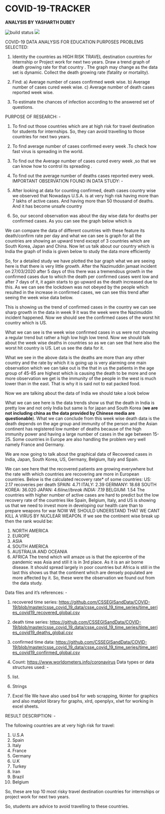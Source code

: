 # COVID-19-TRACKER
**ANALYSIS BY YASHARTH DUBEY**

<img
src="https://img.shields.io/travis/soroushchehresa/awesome-coronavirus" alt="build status"> [<img src="https://img.shields.io/badge/sponsors-become%20a%20sponsor-blueviolet">](#donation-and-sponsoring)

COVID-19 DATA ANALYSIS FOR EDUCATION PURP0SES
PROBLEMS SELECTED:

1.	Identity the countries as HIGH RISK TRAVEL destination countries for Internship or Project work for next two years.
Draw a trend graph of death growing rate for that country . The graph may
change as the data set is dynamic. Collect the death growing rate (fatality
or mortality).

2.	Find:
a)	Average number of cases confirmed week wise.
b)	Average number of cases cured week wise. 
c)	Average number of death cases reported week wise.

3.  To estimate the chances of infection according to the answered set of questions.

 

PURPOSE OF RESEARCH: -

1.	To find out those countries which are at high risk for travel destination for students for internships. So, they can avoid travelling to those countries for next two years.

2.	To find average number of cases confirmed every week .To check how fast virus is spreading in the world.

3.	To find out the Average number of cases cured every week ,so that we can know how to control  its  spreading .

4.	To find out the average number of deaths cases reported every week. 
IMPORTANT OBSERVATION FOUND IN DATA STUDY: -
1.	After looking at data for counting confirmed, death cases country wise we observed that Nowadays U.S.A. is at very high risk having more than 7 lakhs of active cases. And having more than 50 thousand of deaths. And it has become unsafe country
2.	So, our second observation was about the day wise data for deaths per confirmed cases. As you can see the graph below which is 
 
We can compare the data of different countries with these feature its death/confirm rate per day and what we can see is graph for all the countries are showing an upward trend except of 3 countries which are South Korea, Japan and China. Now let us talk about our country which is India the graph of India is given below to study the data more efficiently 



So, for a detailed study we have plotted the bar graph what we are seeing here is that there is very little growth. After the Nazimuddin jamaat incident on 27/03/2020 after 5 days of this there was a tremendous growth in the confirmed cases due to which the death per confirmed cases went low and after 7 days of it, it again starts to go upward as the death increased due to this. As we can see the lockdown was not obeyed by the people which resulted in the increase in confirmed cases, we can see this trend after seeing the week wise data below.
 
This is showing us the trend of confirmed cases in the country we can see sharp growth in the data in week 9 it was the week were the Nazimuddin incident happened. Now we should see the confirmed cases of the worst hit country which is US.
       
What we can see is the week wise confirmed cases in us were not showing a regular trend but rather a high low high low trend.
Now we should talk about the week wise deaths in countries so as we can see that here also the worst hit country is US. Let us see the data for it. 

 

What we see in the above data is the deaths are more than any other country and the rate by which it is going up is very alarming one main observation which we can take out is the that in us the patients in the age group of 45-85 are highest which is causing the death to be more and one more observation we get is the immunity of the people in the west is much lower than in the east. That is why it is said not to eat packed food.   

Now we are talking about the data of India we should take a look below 
 
What we can see here is the data trends show us that the death in India is pretty low and not only India but same is for japan and South Korea (**we are not including china as the data provided by Chinese media are questionable**). What we can conclude from this week wise death data is the death depends on the age group and immunity of the person and the Asian continent has registered low number of deaths because of the high immunity power and having a large number of cases in the age between 15-25. Some countries in Europe are also handling the problem very well namely France and Germany. 


We are now going to talk about the graphical data of Recovered cases in India, Japan, South Korea, US, Germany, Belgium, Italy and Spain.


   
 

We can see here that the recovered patients are growing everywhere but the rate with which countries are recovering are more in European countries.
Below is the calculated recovery rate* of some countries:
US: 2.17 recoveries per death
SPAIN: 4.71
ITALY: 2.39
GERMANY: 18.68
SOUTH KOREA: 36.020
JAPAN: 4.6*line//break
INDIA: 7.19*
BELGIUM: 1.54
The countries with higher number of active cases are hard to predict but the low recovery rate of the countries like Spain, Belgium, Italy, and US is showing us that we need to invest more in developing our health care than to prepare weapons for war NOW WE SHOULD UNDERSTAND THAT WE CANT KILL A VIRUS BY NUCLEAR WEAPON.
If we see the continent wise break up then the rank would be:
1. NORTH AMERICA
2. EUROPE
3. ASIA
4. SOUTH AMERICA
5. AUSTRALIA AND OCEANIA 
6. AFRICA 
The trend which will amaze us is that the epicentre of the pandemic was Asia and still it is in 3rd place. As it is an air borne disease. It should spread largely in poor countries but Africa is still in the last this shows us that the continent which are densely populated are more affected by it.
So, these were the observation we found out from the data study.
 

 


  Data files and it’s references: -

1.	recovered time series: https://github.com/CSSEGISandData/COVID-19/blob/master/csse_covid_19_data/csse_covid_19_time_series/time_series_covid19_recovered_global.csv


2.	death time series: https://github.com/CSSEGISandData/COVID-19/blob/master/csse_covid_19_data/csse_covid_19_time_series/time_series_covid19_deaths_global.csv


3.	confirmed time data: https://github.com/CSSEGISandData/COVID-19/blob/master/csse_covid_19_data/csse_covid_19_time_series/time_series_covid19_confirmed_global.csv


4.	 Count: https://www.worldometers.info/coronavirus 
Data types or data structures used: -

1.	list.
2.	Strings
3.	Excel file
We have also used bs4 for web scrapping, tkinter for graphics and also matplot library for graphs, xlrd, openplyx, xlwt for working in excel sheets.



RESULT DESCRIPTION: -

The following countries are at very high risk for travel:
1.	U.S.A
2.	Spain
3.	Italy
4.	France 
5.	Germany
6.	U.K
7.	Turkey
8.	Iran
9.	Brazil 
10.	Belgium

So, these are top 10 most risky travel destination countries for internships or project work for next two years.

So, students are advice to avoid travelling to these countries.  


